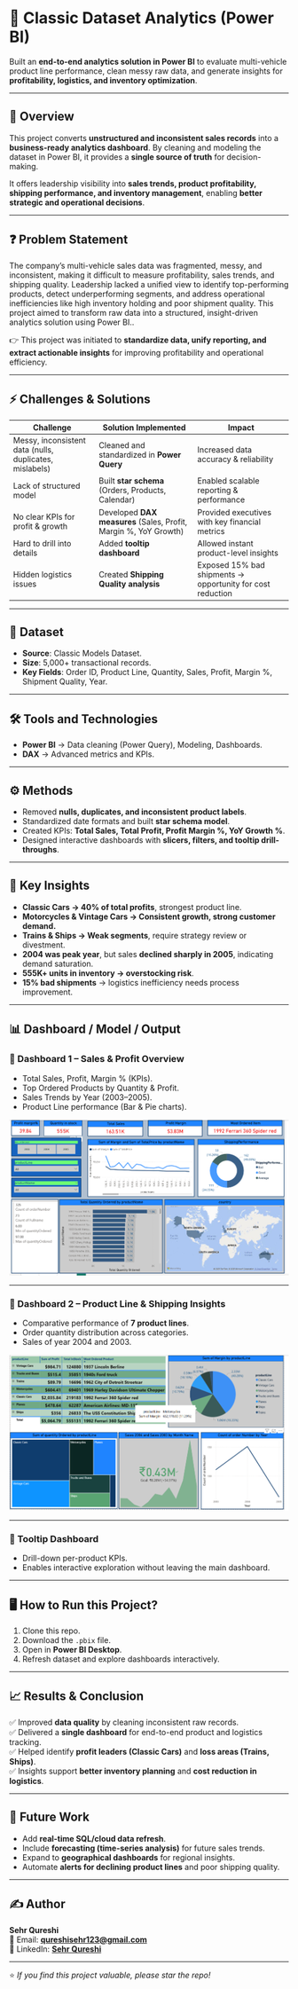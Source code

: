 # 🚀 Classic Dataset Analytics (Power BI)

Built an **end-to-end analytics solution in Power BI** to evaluate multi-vehicle product line performance, clean messy raw data, and generate insights for **profitability, logistics, and inventory optimization**.  

---

## 📝 Overview  
This project converts **unstructured and inconsistent sales records** into a **business-ready analytics dashboard**. By cleaning and modeling the dataset in Power BI, it provides a **single source of truth** for decision-making.  

It offers leadership visibility into **sales trends, product profitability, shipping performance, and inventory management**, enabling **better strategic and operational decisions**.  

---

## ❓ Problem Statement
The company’s multi-vehicle sales data was fragmented, messy, and inconsistent, making it difficult to measure profitability, sales trends, and shipping quality. Leadership lacked a unified view to identify top-performing products, detect underperforming segments, and address operational inefficiencies like high inventory holding and poor shipment quality. This project aimed to transform raw data into a structured, insight-driven analytics solution using Power BI..  

👉 This project was initiated to **standardize data, unify reporting, and extract actionable insights** for improving profitability and operational efficiency.  

---

## ⚡ Challenges & Solutions  

| Challenge | Solution Implemented | Impact |
|-----------|----------------------|--------|
| Messy, inconsistent data (nulls, duplicates, mislabels) | Cleaned and standardized in **Power Query** | Increased data accuracy & reliability |
| Lack of structured model | Built **star schema** (Orders, Products, Calendar) | Enabled scalable reporting & performance |
| No clear KPIs for profit & growth | Developed **DAX measures** (Sales, Profit, Margin %, YoY Growth) | Provided executives with key financial metrics |
| Hard to drill into details | Added **tooltip dashboard** | Allowed instant product-level insights |
| Hidden logistics issues | Created **Shipping Quality analysis** | Exposed 15% bad shipments → opportunity for cost reduction |

---

## 📂 Dataset  
- **Source**: Classic Models Dataset.  
- **Size**: 5,000+ transactional records.  
- **Key Fields**: Order ID, Product Line, Quantity, Sales, Profit, Margin %, Shipment Quality, Year.  

---

## 🛠 Tools and Technologies  
- **Power BI** → Data cleaning (Power Query), Modeling, Dashboards.  
- **DAX** → Advanced metrics and KPIs.  

---

## ⚙️ Methods  
- Removed **nulls, duplicates, and inconsistent product labels**.  
- Standardized date formats and built **star schema model**.  
- Created KPIs: **Total Sales, Total Profit, Profit Margin %, YoY Growth %**.  
- Designed interactive dashboards with **slicers, filters, and tooltip drill-throughs**.  

---

## 🔑 Key Insights  
- **Classic Cars → 40% of total profits**, strongest product line.  
- **Motorcycles & Vintage Cars → Consistent growth, strong customer demand.**  
- **Trains & Ships → Weak segments**, require strategy review or divestment.  
- **2004 was peak year**, but sales **declined sharply in 2005**, indicating demand saturation.  
- **555K+ units in inventory → overstocking risk**.  
- **15% bad shipments** → logistics inefficiency needs process improvement.  

---

## 📊 Dashboard / Model / Output  

### 🔹 Dashboard 1 – Sales & Profit Overview
- Total Sales, Profit, Margin % (KPIs).  
- Top Ordered Products by Quantity & Profit.  
- Sales Trends by Year (2003–2005).  
- Product Line performance (Bar & Pie charts).  

![Sales & Profit Dashboard](images/1.png)

---

### 🔹 Dashboard 2 – Product Line & Shipping Insights
- Comparative performance of **7 product lines**.  
- Order quantity distribution across categories.  
- Sales of year 2004 and 2003.

![Product Line Dashboard](images/7.png)

---

### 🔹 Tooltip Dashboard
- Drill-down per-product KPIs.  
- Enables interactive exploration without leaving the main dashboard.  
---

## 🖥️ How to Run this Project?  
1. Clone this repo.  
2. Download the `.pbix` file.  
3. Open in **Power BI Desktop**.  
4. Refresh dataset and explore dashboards interactively.  

---

## 📈 Results & Conclusion  
✅ Improved **data quality** by cleaning inconsistent raw records.  
✅ Delivered a **single dashboard** for end-to-end product and logistics tracking.  
✅ Helped identify **profit leaders (Classic Cars)** and **loss areas (Trains, Ships)**.  
✅ Insights support **better inventory planning** and **cost reduction in logistics**.  

---

## 🔮 Future Work  
- Add **real-time SQL/cloud data refresh**.  
- Include **forecasting (time-series analysis)** for future sales trends.  
- Expand to **geographical dashboards** for regional insights.  
- Automate **alerts for declining product lines** and poor shipping quality.  

---
## ✍️ Author
**Sehr Qureshi**  
📧 Email: **qureshisehr123@gmail.com**  
🔗 LinkedIn: [**Sehr Qureshi**](https://www.linkedin.com/in/sehr-qureshi-b0a9822b1)

--- 
⭐ *If you find this project valuable, please star the repo!*  

